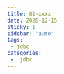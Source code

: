 ```yaml
---
title: 01-xxxx
date: 2028-12-15
sticky: 1
sidebar: 'auto'
tags:
 - jdbc
categories:
 -  jdbc
---
```

